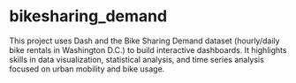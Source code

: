 # bikesharing_demand
This project uses Dash and the Bike Sharing Demand dataset (hourly/daily bike rentals in Washington D.C.) to build interactive dashboards. It highlights skills in data visualization, statistical analysis, and time series analysis focused on urban mobility and bike usage.

